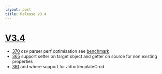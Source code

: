 ```yaml
---
layout: post
title: Release v3.4
---
```


# [V3.4](https://github.com/arnaudroger/SimpleFlatMapper/issues?q=milestone%3A3.4)

* [370](https://github.com/arnaudroger/SimpleFlatMapper/issues/370) csv parser perf optimisation see [benchmark](https://github.com/arnaudroger/mapping-benchmark/blob/master/sfm-csv/jmh-result-3.4.csv) 
* [365](https://github.com/arnaudroger/SimpleFlatMapper/issues/365) support setter on target object and getter on source for non existing properties 
* [361](https://github.com/arnaudroger/SimpleFlatMapper/issues/361) add where support for JdbcTemplateCrud

